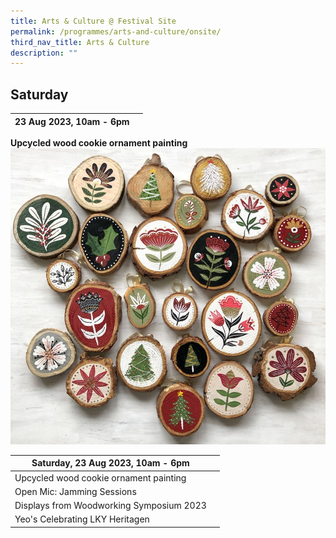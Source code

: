 ```yaml
---
title: Arts & Culture @ Festival Site
permalink: /programmes/arts-and-culture/onsite/
third_nav_title: Arts & Culture
description: ""
---
```

## Saturday

| 23 Aug 2023, 10am - 6pm |  |
| -------- | -------- |

**Upcycled wood cookie ornament painting**
![](/images/wood%20ornament%20painting%20(sample).jfif)









| Saturday, 23 Aug 2023, 10am - 6pm |  |
| -------- | -------- |
| Upcycled wood cookie ornament painting | |
| Open Mic: Jamming Sessions |  |
| Displays from Woodworking Symposium 2023 |   |
| Yeo's Celebrating LKY Heritagen | |
<br>